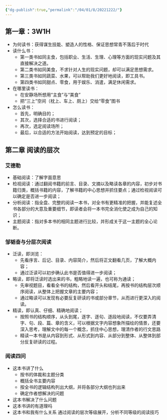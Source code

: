 ```yaml
---
{"dg-publish":true,"permalink":"/04/01/8/20221222/"}
---
```


## 第一章：3W1H
- 为何读书：获得谋生技能、塑造人的性格、保证思想常青不落后于时代
- 读什么书：
	- 第一类书如同主食，包括职业、生活、生理、心理等方面的现实问题及其直接解决之道。
	- 第二类书如同美食，不求针对人生的现实问题，却可以满足思想需求。
	- 第三类书如同蔬菜、水果，可以帮助我们更好地阅读，即工具书。
	- 第四类书如同甜点、零食，用于娱乐、消遣，满足休闲需求。
- 在哪里读书：
	- 在安静场所想用“主食”与“美食”
	- 把“三上”空间（枕上、车上、厕上）交给“零食”图书
- 怎么读书：
	- 首先，明确目的；
	- 其次，选择合适的书进行阅读；
	- 再次，选定阅读场所；
	- 最后，以合适的方法开始阅读，达到预定的目标；
## 第二章 阅读的层次
### 艾德勒
- 基础阅读：了解字面意思
- 检视阅读：通过翻阅书籍的前言、目录、文摘以及略读各章的内容，初步对书籍归类，概括书籍的内容，了解书籍的中心思想并抓住要点；通过检视阅读可以确定是否进一步阅读；
- 分析阅读：指全盘、完整的阅读一本书，对全书有更精准的把握，并能复述全书各部分的大意及重要细节，即读者会将一本书完全消化使之成为自己的知识；
- 主题阅读：指对多本书的相同主题进行比较，并形成关于这一主题的全心论断。
### 邹韬奋与分层次阅读
- 泛读，即浏览：
	- 先看序言、后记、目录、内容简介，然后将正文翻看几页，了解大概内容；
	- 通过泛读可以初步确认此书是否值得进一步阅读；
- 略读，即将泛读时选出来的书，粗略地读一遍，也可称为通读；
	- 先审视题目，看看全书的结构，然后看开头和结尾，再按书的结构层次顺序阅读，从整体上把握文章的主要内容；
	- 通过略读可以发现有必要反复研读的书或部分章节，从而进行更深入的阅读。
- 精读，即认真、仔细、精确地阅读；
	- 按照书的结构顺序，从头到尾，逐字、逐句、逐段地阅读，不仅要弄清字、句、段、篇、章的含义，可以根据文字内容想象所描绘的情景，还要深入思考，理解文中的每一个概念，抓住中心思想，理清作者的行文思路
	- 精读一本书是从内容到形式、从形式到内容、从部分到整体、从整体到部分反复研读的过程。
### 阅读四问
- 这本书讲了什么
	- 按书的体裁和主题分类
	- 概括全书主要内容
	- 按全书的逻辑结构列出大纲，并将各部分大纲也列出来
	- 确定作者想解决的问题
- 这本书解决了什么问题
- 这本书讲的有道理吗
- 这本书和我有什么关系
通过阅读的层次等级展开，分析不同等级的阅读技巧